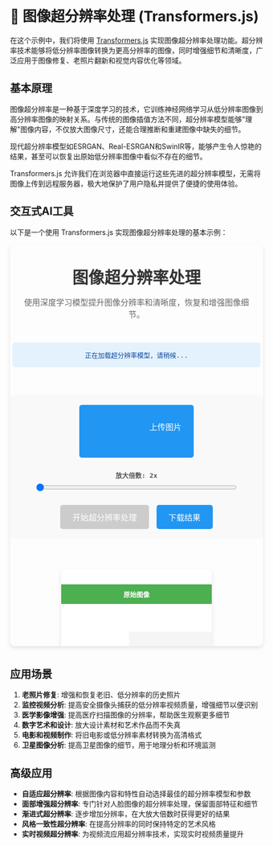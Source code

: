 # 📐 图像超分辨率处理 (Transformers.js)

在这个示例中，我们将使用 [Transformers.js](https://huggingface.co/docs/transformers.js/index) 实现图像超分辨率处理功能。超分辨率技术能够将低分辨率图像转换为更高分辨率的图像，同时增强细节和清晰度，广泛应用于图像修复、老照片翻新和视觉内容优化等领域。

## 基本原理

图像超分辨率是一种基于深度学习的技术，它训练神经网络学习从低分辨率图像到高分辨率图像的映射关系。与传统的图像插值方法不同，超分辨率模型能够"理解"图像内容，不仅放大图像尺寸，还能合理推断和重建图像中缺失的细节。

现代超分辨率模型如ESRGAN、Real-ESRGAN和SwinIR等，能够产生令人惊艳的结果，甚至可以恢复出原始低分辨率图像中看似不存在的细节。

Transformers.js 允许我们在浏览器中直接运行这些先进的超分辨率模型，无需将图像上传到远程服务器，极大地保护了用户隐私并提供了便捷的使用体验。

## 交互式AI工具

以下是一个使用 Transformers.js 实现图像超分辨率处理的基本示例：

<div style="position: relative; padding-bottom: 10px;">
<iframe id="图像超分辨率处理" style="width: 100%; height: 800px; border: none; border-radius: 10px; box-shadow: 0 4px 8px rgba(0,0,0,0.1);" srcdoc='<!DOCTYPE html>
<html lang="zh">
<head>
    <meta charset="UTF-8">
    <meta name="viewport" content="width=device-width, initial-scale=1.0">
    <title>图像超分辨率处理</title>
    <script src="https://cdn.jsdelivr.net/npm/@xenova/transformers@2.6.2"></script>
    <style>
        body {
            font-family: Arial, sans-serif;
            max-width: 1200px;
            margin: 0 auto;
            padding: 20px;
            text-align: center;
        }
        h1 {
            color: #333;
            margin-bottom: 10px;
        }
        .description {
            color: #666;
            margin-bottom: 30px;
        }
        .container {
            display: flex;
            flex-direction: column;
            align-items: center;
            gap: 20px;
        }
        .image-comparison {
            display: flex;
            flex-wrap: wrap;
            justify-content: center;
            gap: 20px;
            width: 100%;
            margin-top: 20px;
        }
        .image-card {
            box-shadow: 0 4px 8px rgba(0,0,0,0.1);
            border-radius: 8px;
            overflow: hidden;
            width: 45%;
            min-width: 300px;
            background-color: white;
        }
        .image-card-header {
            background-color: #4CAF50;
            color: white;
            padding: 10px;
            font-weight: bold;
        }
        .image-container {
            position: relative;
            padding: 10px;
            height: 350px;
        }
        .image-container img, .image-container canvas {
            max-width: 100%;
            max-height: 100%;
            object-fit: contain;
        }
        .image-info {
            padding: 10px;
            background-color: #f9f9f9;
            font-size: 14px;
            color: #555;
        }
        .control-panel {
            width: 100%;
            max-width: 800px;
            display: flex;
            flex-wrap: wrap;
            justify-content: center;
            gap: 15px;
            margin: 20px 0;
            padding: 20px;
            background-color: #f9f9f9;
            border-radius: 8px;
        }
        .button {
            padding: 12px 24px;
            background-color: #4CAF50;
            color: white;
            border: none;
            border-radius: 5px;
            cursor: pointer;
            font-size: 16px;
            transition: background-color 0.3s;
        }
        .button:hover {
            background-color: #45a049;
        }
        .button:disabled {
            background-color: #cccccc;
            cursor: not-allowed;
        }
        .button.secondary {
            background-color: #2196F3;
        }
        .button.secondary:hover {
            background-color: #0b7dda;
        }
        .status {
            padding: 15px;
            margin: 15px 0;
            border-radius: 5px;
            width: 100%;
            max-width: 800px;
            text-align: center;
        }
        .status.info {
            background-color: #e3f2fd;
            color: #0d47a1;
        }
        .status.error {
            background-color: #ffebee;
            color: #b71c1c;
        }
        .status.success {
            background-color: #e8f5e9;
            color: #1b5e20;
        }
        .file-input {
            display: none;
        }
        .upload-label {
            display: inline-block;
            padding: 12px 24px;
            background-color: #2196F3;
            color: white;
            border-radius: 5px;
            cursor: pointer;
            font-size: 16px;
            transition: background-color 0.3s;
        }
        .upload-label:hover {
            background-color: #0b7dda;
        }
        .slider-container {
            width: 100%;
            max-width: 400px;
            display: flex;
            flex-direction: column;
            align-items: center;
            margin: 10px 0;
        }
        .slider-label {
            margin-bottom: 5px;
            font-weight: bold;
            color: #555;
        }
        .slider {
            width: 100%;
            cursor: pointer;
        }
        .loading-overlay {
            position: fixed;
            top: 0;
            left: 0;
            width: 100%;
            height: 100%;
            background-color: rgba(0, 0, 0, 0.6);
            display: flex;
            flex-direction: column;
            justify-content: center;
            align-items: center;
            z-index: 1000;
            display: none;
        }
        .loading-spinner {
            border: 6px solid #f3f3f3;
            border-top: 6px solid #3498db;
            border-radius: 50%;
            width: 60px;
            height: 60px;
            animation: spin 2s linear infinite;
            margin-bottom: 20px;
        }
        .loading-text {
            color: white;
            font-size: 18px;
        }
        @keyframes spin {
            0% { transform: rotate(0deg); }
            100% { transform: rotate(360deg); }
        }
        .zoom-controls {
            display: flex;
            justify-content: center;
            gap: 10px;
            margin: 10px 0;
        }
        .zoom-button {
            width: 40px;
            height: 40px;
            font-size: 20px;
            display: flex;
            justify-content: center;
            align-items: center;
            background-color: #f1f1f1;
            border: none;
            border-radius: 50%;
            cursor: pointer;
        }
        .zoom-button:hover {
            background-color: #e0e0e0;
        }
        .zoom-level {
            display: flex;
            align-items: center;
            font-size: 16px;
            color: #555;
            width: 80px;
            justify-content: center;
        }
    </style>
</head>
<body>
    <h1>图像超分辨率处理</h1>
    <p class="description">使用深度学习模型提升图像分辨率和清晰度，恢复和增强图像细节。</p>
    
    <div class="container">
        <div id="status" class="status info">正在加载超分辨率模型，请稍候...</div>
        
        <div class="control-panel">
            <label for="image-upload" class="upload-label">
                <span>上传图片</span>
                <input type="file" id="image-upload" class="file-input" accept="image/*">
            </label>
            
            <div class="slider-container">
                <label class="slider-label">放大倍数: <span id="scale-value">2x</span></label>
                <input type="range" min="2" max="4" value="2" step="1" class="slider" id="scale-slider">
            </div>
            
            <button id="process-btn" class="button" disabled>开始超分辨率处理</button>
            <button id="download-btn" class="button secondary" disabled>下载结果</button>
        </div>
        
        <div class="image-comparison">
            <div class="image-card">
                <div class="image-card-header">原始图像</div>
                <div class="image-container" id="original-container">
                    <img id="original-image" src="data:image/svg+xml,%3Csvg xmlns=&apos;http://www.w3.org/2000/svg&apos; width=&apos;300&apos; height=&apos;300&apos;%3E%3Crect width=&apos;100%25&apos; height=&apos;100%25&apos; fill=&apos;%23f5f5f5&apos;/%3E%3Ctext x=&apos;50%25&apos; y=&apos;50%25&apos; font-family=&apos;Arial&apos; font-size=&apos;20&apos; text-anchor=&apos;middle&apos; dominant-baseline=&apos;middle&apos; fill=&apos;%23999999&apos;%3E请上传图片%3C/text%3E%3C/svg%3E">
                </div>
                <div class="image-info" id="original-info">
                    尺寸: --
                </div>
                <div class="zoom-controls">
                    <button class="zoom-button" id="original-zoom-out">-</button>
                    <div class="zoom-level" id="original-zoom-level">100%</div>
                    <button class="zoom-button" id="original-zoom-in">+</button>
                </div>
            </div>
            
            <div class="image-card">
                <div class="image-card-header">超分辨率结果</div>
                <div class="image-container" id="result-container">
                    <canvas id="result-canvas"></canvas>
                </div>
                <div class="image-info" id="result-info">
                    尺寸: --
                </div>
                <div class="zoom-controls">
                    <button class="zoom-button" id="result-zoom-out">-</button>
                    <div class="zoom-level" id="result-zoom-level">100%</div>
                    <button class="zoom-button" id="result-zoom-in">+</button>
                </div>
            </div>
        </div>
    </div>
    
    <div class="loading-overlay" id="loading-overlay">
        <div class="loading-spinner"></div>
        <div class="loading-text" id="loading-text">正在处理图像...</div>
    </div>
    
    <script>
        // 使用Transformers.js进行图像超分辨率处理
        const { pipeline } = window.Transformers;
        
        let superResolutionModel;
        let originalImage = null;
        let originalZoom = 100;
        let resultZoom = 100;
        let selectedScale = 2;
        
        // 初始化模型
        async function initModel() {
            try {
                updateStatus("正在加载超分辨率模型，这可能需要几分钟时间...", "info");
                
                // 初始化超分辨率模型
                // 注意: 这里使用的是示例模型，你可以替换为其他超分辨率模型
                superResolutionModel = await pipeline(&apos;image-to-image&apos;, &apos;Xenova/swin2SR-classical-sr-x2-64&apos;);
                
                document.getElementById(&apos;process-btn&apos;).disabled = false;
                updateStatus("模型加载完成！您可以上传图片进行超分辨率处理。", "success");
                
            } catch (error) {
                console.error(&apos;模型加载失败:&apos;, error);
                updateStatus("模型加载失败，请刷新页面重试。", "error");
            }
        }
        
        // 更新状态信息
        function updateStatus(message, type = "info") {
            const statusElement = document.getElementById(&apos;status&apos;);
            statusElement.textContent = message;
            statusElement.className = `status ${type}`;
        }
        
        // 显示/隐藏加载指示器
        function showLoading(show, message = "正在处理图像...") {
            const loadingOverlay = document.getElementById(&apos;loading-overlay&apos;);
            const loadingText = document.getElementById(&apos;loading-text&apos;);
            
            loadingText.textContent = message;
            loadingOverlay.style.display = show ? &apos;flex&apos; : &apos;none&apos;;
        }
        
        // 处理图像超分辨率
        async function processSuperResolution() {
            if (!originalImage) {
                alert(&apos;请先上传图片&apos;);
                return;
            }
            
            try {
                showLoading(true, `正在进行 ${selectedScale}x 超分辨率处理，这可能需要一些时间...`);
                document.getElementById(&apos;process-btn&apos;).disabled = true;
                
                // 根据选定的比例选择相应的模型
                let modelName;
                switch (selectedScale) {
                    case 2:
                        modelName = &apos;Xenova/swin2SR-classical-sr-x2-64&apos;;
                        break;
                    case 3:
                        modelName = &apos;Xenova/swin2SR-classical-sr-x3-64&apos;;
                        break;
                    case 4:
                        modelName = &apos;Xenova/swin2SR-classical-sr-x4-64&apos;;
                        break;
                    default:
                        modelName = &apos;Xenova/swin2SR-classical-sr-x2-64&apos;;
                }
                
                // 如果当前模型不是所需的模型，则加载新模型
                if (superResolutionModel.model.config.model_id !== modelName) {
                    updateStatus(`正在加载 ${selectedScale}x 超分辨率模型...`, "info");
                    superResolutionModel = await pipeline(&apos;image-to-image&apos;, modelName);
                }
                
                // 使用超分辨率模型处理图片
                const result = await superResolutionModel(originalImage);
                
                // 在画布上显示结果
                const canvas = document.getElementById(&apos;result-canvas&apos;);
                const ctx = canvas.getContext(&apos;2d&apos;);
                
                // 设置画布尺寸以匹配结果图片
                canvas.width = result.width;
                canvas.height = result.height;
                
                // 绘制结果图像
                ctx.drawImage(result, 0, 0);
                
                // 更新结果信息
                document.getElementById(&apos;result-info&apos;).textContent = `尺寸: ${result.width} x ${result.height} px`;
                
                document.getElementById(&apos;download-btn&apos;).disabled = false;
                updateStatus(`${selectedScale}x 超分辨率处理完成！`, "success");
                
                // 重置缩放级别
                resultZoom = 100;
                updateResultZoom();
                
            } catch (error) {
                console.error(&apos;超分辨率处理失败:&apos;, error);
                updateStatus("超分辨率处理失败，请重试。", "error");
            } finally {
                showLoading(false);
                document.getElementById(&apos;process-btn&apos;).disabled = false;
            }
        }
        
        // 下载结果
        function downloadResult() {
            const canvas = document.getElementById(&apos;result-canvas&apos;);
            
            // 检查画布是否有内容
            if (canvas.width === 0 || canvas.height === 0) {
                alert(&apos;没有可下载的结果&apos;);
                return;
            }
            
            // 创建下载链接
            const link = document.createElement(&apos;a&apos;);
            link.download = &apos;super_resolution_result.png&apos;;
            link.href = canvas.toDataURL(&apos;image/png&apos;);
            
            // 触发下载
            link.click();
        }
        
        // 更新原始图像的缩放
        function updateOriginalZoom() {
            const img = document.getElementById(&apos;original-image&apos;);
            img.style.transform = `scale(${originalZoom / 100})`;
            document.getElementById(&apos;original-zoom-level&apos;).textContent = `${originalZoom}%`;
        }
        
        // 更新结果图像的缩放
        function updateResultZoom() {
            const canvas = document.getElementById(&apos;result-canvas&apos;);
            canvas.style.transform = `scale(${resultZoom / 100})`;
            document.getElementById(&apos;result-zoom-level&apos;).textContent = `${resultZoom}%`;
        }
        
        // 处理文件上传
        function handleFileUpload() {
            const fileInput = document.getElementById(&apos;image-upload&apos;);
            
            fileInput.addEventListener(&apos;change&apos;, function(e) {
                if (e.target.files && e.target.files[0]) {
                    const file = e.target.files[0];
                    
                    // 检查文件类型
                    if (!file.type.startsWith(&apos;image/&apos;)) {
                        alert(&apos;请上传图片文件&apos;);
                        return;
                    }
                    
                    // 限制文件大小
                    if (file.size > 10 * 1024 * 1024) { // 10MB
                        alert(&apos;图片太大，请上传小于10MB的图片&apos;);
                        return;
                    }
                    
                    // 创建图像对象
                    const img = new Image();
                    img.onload = function() {
                        // 显示原图
                        originalImage = this;
                        document.getElementById(&apos;original-image&apos;).src = img.src;
                        
                        // 更新原始图像信息
                        document.getElementById(&apos;original-info&apos;).textContent = `尺寸: ${img.naturalWidth} x ${img.naturalHeight} px`;
                        
                        // 重置结果画布
                        const canvas = document.getElementById(&apos;result-canvas&apos;);
                        const ctx = canvas.getContext(&apos;2d&apos;);
                        ctx.clearRect(0, 0, canvas.width, canvas.height);
                        
                        // 清空结果信息
                        document.getElementById(&apos;result-info&apos;).textContent = &apos;尺寸: --&apos;;
                        
                        // 启用处理按钮
                        document.getElementById(&apos;process-btn&apos;).disabled = false;
                        // 禁用下载按钮，直到处理完成
                        document.getElementById(&apos;download-btn&apos;).disabled = true;
                        
                        // 重置缩放级别
                        originalZoom = 100;
                        updateOriginalZoom();
                        
                        // 更新状态
                        updateStatus(`图片已上传，尺寸: ${img.naturalWidth} x ${img.naturalHeight} px。请选择放大倍数并点击"开始超分辨率处理"。`, "info");
                    };
                    img.src = URL.createObjectURL(file);
                }
            });
        }
        
        // 设置放大倍数滑块
        function setupScaleSlider() {
            const slider = document.getElementById(&apos;scale-slider&apos;);
            const scaleValue = document.getElementById(&apos;scale-value&apos;);
            
            slider.addEventListener(&apos;input&apos;, function() {
                selectedScale = parseInt(this.value);
                scaleValue.textContent = `${selectedScale}x`;
            });
        }
        
        // 设置缩放控制
        function setupZoomControls() {
            // 原始图像缩放控制
            document.getElementById(&apos;original-zoom-in&apos;).addEventListener(&apos;click&apos;, function() {
                if (originalZoom < 300) {
                    originalZoom += 25;
                    updateOriginalZoom();
                }
            });
            
            document.getElementById(&apos;original-zoom-out&apos;).addEventListener(&apos;click&apos;, function() {
                if (originalZoom > 25) {
                    originalZoom -= 25;
                    updateOriginalZoom();
                }
            });
            
            // 结果图像缩放控制
            document.getElementById(&apos;result-zoom-in&apos;).addEventListener(&apos;click&apos;, function() {
                if (resultZoom < 300) {
                    resultZoom += 25;
                    updateResultZoom();
                }
            });
            
            document.getElementById(&apos;result-zoom-out&apos;).addEventListener(&apos;click&apos;, function() {
                if (resultZoom > 25) {
                    resultZoom -= 25;
                    updateResultZoom();
                }
            });
        }
        
        // 页面加载完成后初始化
        document.addEventListener(&apos;DOMContentLoaded&apos;, function() {
            document.getElementById(&apos;process-btn&apos;).addEventListener(&apos;click&apos;, processSuperResolution);
            document.getElementById(&apos;download-btn&apos;).addEventListener(&apos;click&apos;, downloadResult);
            
            handleFileUpload();
            setupScaleSlider();
            setupZoomControls();
            initModel();
        });
    </script>
</body>
</html>
'></iframe>
</div>

## 应用场景

1. **老照片修复**: 增强和恢复老旧、低分辨率的历史照片
2. **监控视频分析**: 提高安全摄像头捕获的低分辨率视频质量，增强细节以便识别
3. **医学影像增强**: 提高医疗扫描图像的分辨率，帮助医生观察更多细节
4. **数字艺术和设计**: 放大设计素材和艺术作品而不失真
5. **电影和视频制作**: 将旧电影或低分辨率素材转换为高清格式
6. **卫星图像分析**: 提高卫星图像的细节，用于地理分析和环境监测

## 高级应用

- **自适应超分辨率**: 根据图像内容和特性自动选择最佳的超分辨率模型和参数
- **面部增强超分辨率**: 专门针对人脸图像的超分辨率处理，保留面部特征和细节
- **渐进式超分辨率**: 逐步增加分辨率，在大放大倍数时获得更好的结果
- **风格一致性超分辨率**: 在提高分辨率的同时保持特定的艺术风格
- **实时视频超分辨率**: 为视频流应用超分辨率技术，实现实时视频质量提升
